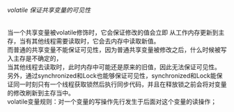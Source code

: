 ###### volatile 保证共享变量的可见性

当一个共享变量被volatile修饰时，它会保证修改的值会立即 从工作内存更新到主存，当有其他线程需要读取时，它会去内存中读取新值。  
而普通的共享变量不能保证可见性，因为普通共享变量被修改之后，什么时候被写入主存是不确定的，  
当其他线程去读取时，此时内存中可能还是原来的旧值，因此无法保证可见性。  
另外，通过synchronized和Lock也能够保证可见性，synchronized和Lock能保证同一时刻只有一个线程获取锁然后执行同步代码，并且在释放锁之前会将对变量的修改刷新到主存当中。    
volatile变量规则：对一个变量的写操作先行发生于后面对这个变量的读操作；  


